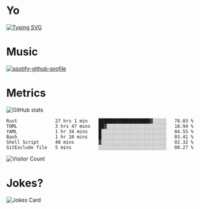 # Yo

[![Typing SVG](https://readme-typing-svg.herokuapp.com?center=true&lines=Hel++l+o+wo+o+++r+l+++++++++d;Rust;Substrate;Dust;Guts)](https://git.io/typing-svg)

# Music

[![spotify-github-profile](https://spotify-github-profile.vercel.app/api/view?uid=na5blcw6x0jzl3k1m6uxyyk3y&cover_image=true&theme=default&bar_color=276524&bar_color_cover=true)](https://github.com/kittinan/spotify-github-profile)

# Metrics

![GitHub stats](https://github-readme-stats.vercel.app/api?username=AwesomeIbex&count_private=true&show_icons=true&theme=cobalt)

<!--START_SECTION:waka-->

```text
Rust              27 hrs 1 min    ███████████████████▓░░░░░   78.03 %
TOML              3 hrs 47 mins   ██▓░░░░░░░░░░░░░░░░░░░░░░   10.94 %
YAML              1 hr 34 mins    █░░░░░░░░░░░░░░░░░░░░░░░░   04.55 %
Bash              1 hr 10 mins    █░░░░░░░░░░░░░░░░░░░░░░░░   03.41 %
Shell Script      48 mins         ▓░░░░░░░░░░░░░░░░░░░░░░░░   02.32 %
GitExclude file   5 mins          ░░░░░░░░░░░░░░░░░░░░░░░░░   00.27 %
```

<!--END_SECTION:waka-->

![Visitor Count](https://profile-counter.glitch.me/AwesomeIbex/count.svg)

# Jokes?

![Jokes Card](https://readme-jokes.vercel.app/api)

